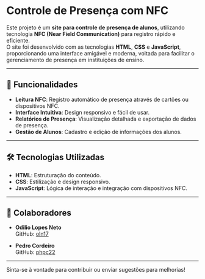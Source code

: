 # Controle de Presença com NFC

Este projeto é um **site para controle de presença de alunos**, utilizando tecnologia **NFC (Near Field Communication)** para registro rápido e eficiente.  
O site foi desenvolvido com as tecnologias **HTML**, **CSS** e **JavaScript**, proporcionando uma interface amigável e moderna, voltada para facilitar o gerenciamento de presença em instituições de ensino.

---

## 🚀 Funcionalidades

- **Leitura NFC**: Registro automático de presença através de cartões ou dispositivos NFC.  
- **Interface Intuitiva**: Design responsivo e fácil de usar.  
- **Relatórios de Presença**: Visualização detalhada e exportação de dados de presença.  
- **Gestão de Alunos**: Cadastro e edição de informações dos alunos.

---

## 🛠️ Tecnologias Utilizadas

- **HTML**: Estruturação do conteúdo.  
- **CSS**: Estilização e design responsivo.  
- **JavaScript**: Lógica de interação e integração com dispositivos NFC.

---

## 🤝 Colaboradores

- **Odilio Lopes Neto**  
  GitHub: [oln17](https://github.com/oln17)  

- **Pedro Cordeiro**  
  GitHub: [phpc22](https://github.com/phpc22)

---

Sinta-se à vontade para contribuir ou enviar sugestões para melhorias!

